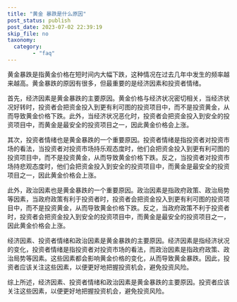 ```yaml
---
title: "黄金 暴跌是什么原因"
post_status: publish
post_date: 2023-07-02 22:39:19
skip_file: no
taxonomy:
  category:
        - "faq"
---
```


黄金暴跌是指黄金价格在短时间内大幅下跌，这种情况在过去几年中发生的频率越来越高。黄金暴跌的原因有很多，但最重要的是经济因素和投资者情绪。

首先，经济因素是黄金暴跌的主要原因。黄金价格与经济状况密切相关，当经济状况好转时，投资者会把资金投入到更有利可图的投资项目中，而不是投资黄金，从而导致黄金价格下跌。此外，当经济状况恶化时，投资者会把资金投入到安全的投资项目中，而黄金是最安全的投资项目之一，因此黄金价格会上涨。

其次，投资者情绪也是黄金暴跌的一个重要原因。投资者情绪是指投资者对投资市场的看法，当投资者对投资市场持乐观态度时，他们会把资金投入到更有利可图的投资项目中，而不是投资黄金，从而导致黄金价格下跌。反之，当投资者对投资市场持悲观态度时，他们会把资金投入到安全的投资项目中，而黄金是最安全的投资项目之一，因此黄金价格会上涨。

此外，政治因素也是黄金暴跌的一个重要原因。政治因素是指政府政策、政治局势等因素，当政府政策有利于投资者时，投资者会把资金投入到更有利可图的投资项目中，而不是投资黄金，从而导致黄金价格下跌。反之，当政府政策不利于投资者时，投资者会把资金投入到安全的投资项目中，而黄金是最安全的投资项目之一，因此黄金价格会上涨。

经济因素、投资者情绪和政治因素是黄金暴跌的主要原因。经济因素是指经济状况的变化，投资者情绪是指投资者对投资市场的看法，而政治因素是指政府政策、政治局势等因素。这些因素都会影响黄金价格的变化，从而导致黄金暴跌。因此，投资者应该关注这些因素，以便更好地把握投资机会，避免投资风险。

综上所述，经济因素、投资者情绪和政治因素是黄金暴跌的主要原因。投资者应该关注这些因素，以便更好地把握投资机会，避免投资风险。
